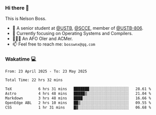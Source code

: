 ### Hi there 👋

<!--
**bosswnx/bosswnx** is a ✨ _special_ ✨ repository because its `README.md` (this file) appears on your GitHub profile.

Here are some ideas to get you started:

- 🔭 I’m currently working on ...
- 🌱 I’m currently learning ...
- 👯 I’m looking to collaborate on ...
- 🤔 I’m looking for help with ...
- 💬 Ask me about ...
- 📫 How to reach me: ...
- 😄 Pronouns: ...
- ⚡ Fun fact: ...
-->

This is Nelson Boss.

- 🏫 A senior student at [@USTB](https://www.ustb.edu.cn/), [@SCCE](https://scce.ustb.edu.cn/), member of [@USTB-806](https://ustb-806.github.io/).
- 🌱 Currently focusing on Operating Systems and Compilers.
- 🧑🏻‍💻 An AFO OIer and ACMer.
- 📫 Feel free to reach me: `bosswnx@qq.com`

### Wakatime 💻

<!--START_SECTION:waka-->

```txt
From: 23 April 2025 - To: 23 May 2025

Total Time: 22 hrs 32 mins

TeX            6 hrs 31 mins   ███████░░░░░░░░░░░░░░░░░░   28.61 %
Astro          4 hrs 48 mins   █████▒░░░░░░░░░░░░░░░░░░░   21.04 %
Markdown       3 hrs 48 mins   ████░░░░░░░░░░░░░░░░░░░░░   16.66 %
OpenEdge ABL   2 hrs 10 mins   ██▒░░░░░░░░░░░░░░░░░░░░░░   09.55 %
CSS            1 hr 31 mins    █▓░░░░░░░░░░░░░░░░░░░░░░░   06.68 %
```

<!--END_SECTION:waka-->
